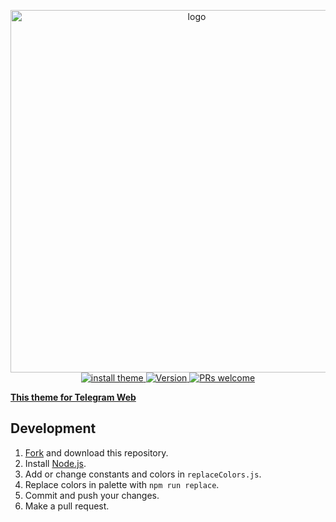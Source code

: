 <p align="center">
  <img alt="logo" src="https://raw.githubusercontent.com/VChet/Telegram-Vanilla-Dark-Web/master/images/logo.png" width="580"><br/>
  <a href="https://t.me/addtheme/vanilla_dark_cream">
    <img src="https://img.shields.io/badge/install-theme-green.svg" alt="install theme">
  </a>
  <a href="https://github.com/VChet/Telegram-Vanilla-Dark-Desktop/tags">
    <img src="https://img.shields.io/github/tag/VChet/Telegram-Vanilla-Dark-Desktop.svg?label=version" alt="Version">
  </a>
  <a href="http://makeapullrequest.com">
    <img src="https://img.shields.io/badge/PRs-welcome-brightgreen.svg" alt="PRs welcome">
  </a>
</p>

**[This theme for Telegram Web](https://github.com/VChet/Telegram-Vanilla-Dark-Web)**

## Development
1. [Fork](https://github.com/VChet/Telegram-Vanilla-Dark/fork) and download this repository.
1. Install [Node.js](https://nodejs.org/).
1. Add or change constants and colors in `replaceColors.js`.
1. Replace colors in palette with `npm run replace`.
1. Commit and push your changes.
1. Make a pull request.
